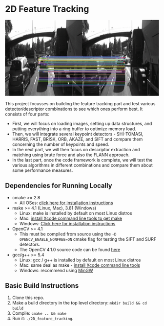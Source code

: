 # 2D Feature Tracking

<img src="results/output-matches.gif" height="248" />

This project focusses on building the feature tracking part and test various detector/descriptor combinations to see which ones perform best. It consists of four parts:

* First, we will focus on loading images, setting up data structures, and putting everything into a ring buffer to optimize memory load.
* Then, we will integrate several keypoint detectors - SHI-TOMASI, HARRIS, FAST, BRISK, ORB, AKAZE, and SIFT and compare them concerning the number of keypoints and speed.
* In the next part, we will then focus on descriptor extraction and matching using brute force and also the FLANN approach.
* In the last part, once the code framework is complete, we will test the various algorithms in different combinations and compare them about some performance measures.


## Dependencies for Running Locally
* cmake >= 2.8
  * All OSes: [click here for installation instructions](https://cmake.org/install/)
* make >= 4.1 (Linux, Mac), 3.81 (Windows)
  * Linux: make is installed by default on most Linux distros
  * Mac: [install Xcode command line tools to get make](https://developer.apple.com/xcode/features/)
  * Windows: [Click here for installation instructions](http://gnuwin32.sourceforge.net/packages/make.htm)
* OpenCV >= 4.1
  * This must be compiled from source using the `-D OPENCV_ENABLE_NONFREE=ON` cmake flag for testing the SIFT and SURF detectors.
  * The OpenCV 4.1.0 source code can be found [here](https://github.com/opencv/opencv/tree/4.1.0)
* gcc/g++ >= 5.4
  * Linux: gcc / g++ is installed by default on most Linux distros
  * Mac: same deal as make - [install Xcode command line tools](https://developer.apple.com/xcode/features/)
  * Windows: recommend using [MinGW](http://www.mingw.org/)

## Basic Build Instructions

1. Clone this repo.
2. Make a build directory in the top level directory: `mkdir build && cd build`
3. Compile: `cmake .. && make`
4. Run it: `./2D_feature_tracking`.
